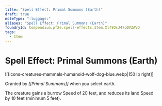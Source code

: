 ```yaml
---
title: "Spell Effect: Primal Summons (Earth)"
draft: true
noteType: ":luggage:"
aliases: "Spell Effect: Primal Summons (Earth)"
foundryId: Compendium.pf2e.spell-effects.Item.Xl48OsJ47oDVZAVQ
tags:
  - Item
---
```


# Spell Effect: Primal Summons (Earth)
![[icons-creatures-mammals-humanoid-wolf-dog-blue.webp|150 lp right]]

Granted by _[[Primal Summons]]_ when you select earth.

The creature gains a burrow Speed of 20 feet, and reduces its land Speed by 10 feet (minimum 5 feet).
